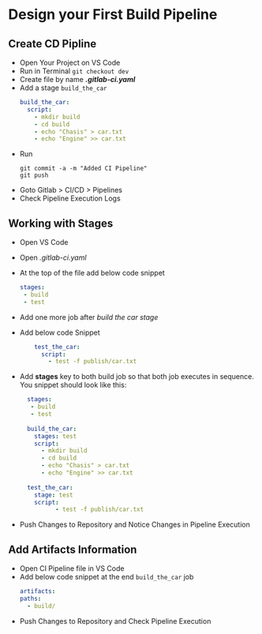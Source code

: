 # Design your First Build Pipeline

## Create CD Pipline
- Open Your Project on VS Code
- Run in Terminal `git checkout dev`
- Create file by name **_.gitlab-ci.yaml_**
- Add a stage `build_the_car`
  ```yaml
  build_the_car:
    script:
      - mkdir build
      - cd build
      - echo "Chasis" > car.txt
      - echo "Engine" >> car.txt
  ```
- Run
  ```git
  git commit -a -m "Added CI Pipeline"
  git push
    ```
- Goto Gitlab > CI/CD > Pipelines
- Check Pipeline Execution Logs


## Working with Stages

- Open VS Code
- Open _.gitlab-ci.yaml_
- At the top of the file add below code snippet
    ```yaml
    stages:
     - build
     - test
    ```
- Add one more job after _build the car stage_
- Add below code Snippet
    ```yaml
        test_the_car:
          script:
            - test -f publish/car.txt
    ```
- Add **stages** key to both build job so that both job executes in sequence. You snippet should look like this:
  ```yaml
    stages:
     - build
     - test
    
    build_the_car:
      stages: test
      script:
        - mkdir build
        - cd build
        - echo "Chasis" > car.txt
        - echo "Engine" >> car.txt
     
    test_the_car:
      stage: test
      script:
            - test -f publish/car.txt
  ```

- Push Changes to Repository and Notice Changes in Pipeline Execution


## Add Artifacts Information

- Open CI Pipeline file in VS Code
- Add below code snippet at the end `build_the_car` job
    ```yaml
    artifacts:
    paths:
      - build/
    ```
- Push Changes  to Repository and Check Pipeline Execution
